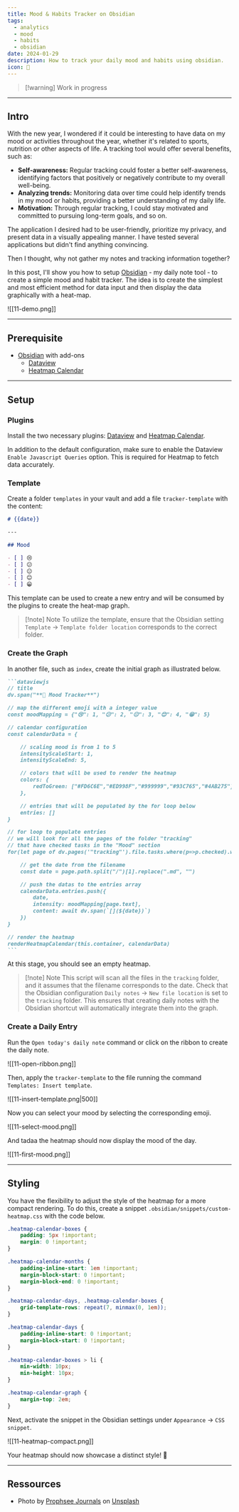 ```yaml
---
title: Mood & Habits Tracker on Obsidian
tags:
  - analytics
  - mood
  - habits
  - obsidian
date: 2024-01-29
description: How to track your daily mood and habits using obsidian.
icon: 📅
---
```

> [!warning] Work in progress

---
## Intro

With the new year, I wondered if it could be interesting to have data on my mood or activities throughout the year, whether it's related to sports, nutrition or other aspects of life. A tracking tool would offer several benefits, such as:
- **Self-awareness:** Regular tracking could foster a better self-awareness, identifying factors that positively or negatively contribute to my overall well-being.
- **Analyzing trends:** Monitoring data over time could help identify trends in my mood or habits, providing a better understanding of my daily life.
- **Motivation:** Through regular tracking, I could stay motivated and committed to pursuing long-term goals, and so on.


The application I desired had to be user-friendly, prioritize my privacy, and present data in a visually appealing manner. I have tested several applications but didn't find anything convincing.

Then I thought, why not gather my notes and tracking information together?

In this post, I'll show you how to setup [Obsidian](https://obsidian.md/) - my daily note tool - to create a simple mood and habit tracker. The idea is to create the simplest and most efficient method for data input and then display the data graphically with a heat-map.

![[11-demo.png]]

---
## Prerequisite

- [Obsidian]() with add-ons
	- [Dataview](https://github.com/blacksmithgu/obsidian-dataview)
	- [Heatmap Calendar](https://github.com/Richardsl/heatmap-calendar-obsidian)

---
## Setup

### Plugins

Install the two necessary plugins: [Dataview](https://github.com/blacksmithgu/obsidian-dataview) and [Heatmap Calendar](https://github.com/Richardsl/heatmap-calendar-obsidian).

In addition to the default configuration, make sure to enable the Dataview `Enable Javascript Queries` option. This is required for Heatmap to fetch data accurately.

### Template

Create a folder `templates` in your vault and add a file `tracker-template` with the content:

```md
# {{date}}

---

## Mood

- [ ] 😢
- [ ] 😕
- [ ] 😐
- [ ] 😊
- [ ] 😁

```

This template can be used to create a new entry and will be consumed by the plugins to create the heat-map graph.

> [!note] Note
> To utilize the template, ensure that the Obsidian setting `Template` -> `Template folder location` corresponds to the correct folder.

### Create the Graph

In another file, such as `index`, create the initial graph as illustrated below.


````md
```dataviewjs
// title
dv.span("**🙌 Mood Tracker**")

// map the different emoji with a integer value
const moodMapping = {"😢": 1, "😕": 2, "😐": 3, "😊": 4, "😁": 5}

// calendar configuration
const calendarData = {

	// scaling mood is from 1 to 5
	intensityScaleStart: 1,
	intensityScaleEnd: 5,

	// colors that will be used to render the heatmap
	colors: {
		redToGreen: ["#FD6C6E","#ED998F","#999999","#93C765","#4AB275"]
	},

	// entries that will be populated by the for loop below
	entries: []
}

// for loop to populate entries
// we will look for all the pages of the folder "tracking"
// that have checked tasks in the "Mood" section
for(let page of dv.pages('"tracking"').file.tasks.where(p=>p.checked).where(p=>String(p.section).includes("Mood"))){

	// get the date from the filename
	const date = page.path.split("/")[1].replace(".md", "")

	// push the datas to the entries array
    calendarData.entries.push({
        date,
		intensity: moodMapping[page.text],
		content: await dv.span(`[](${date})`)
    })
}

// render the heatmap
renderHeatmapCalendar(this.container, calendarData)
```
````

At this stage, you should see an empty heatmap.

>[!note] Note
>This script will scan all the files in the `tracking` folder, and it assumes that the filename corresponds to the date. Check that the Obsidian configuration `Daily notes` -> `New file location` is set to the `tracking` folder. This ensures that creating daily notes with the Obsidian shortcut will automatically integrate them into the graph.

### Create a Daily Entry

Run the `Open today's daily note` command or click on the ribbon to create the daily note.

![[11-open-ribbon.png]]

Then, apply the `tracker-template` to the file running the command `Templates: Insert template`.

![[11-insert-template.png|500]]

Now you can select your mood by selecting the corresponding emoji.

![[11-select-mood.png]]

And tadaa the heatmap should now display the mood of the day.

![[11-first-mood.png]]

---
## Styling

You have the flexibility to adjust the style of the heatmap for a more compact rendering. To do this, create a snippet `.obsidian/snippets/custom-heatmap.css` with the code below.

```css
.heatmap-calendar-boxes {
    padding: 5px !important;
    margin: 0 !important;
}

.heatmap-calendar-months {
    padding-inline-start: 1em !important;
    margin-block-start: 0 !important;
    margin-block-end: 0 !important;
}

.heatmap-calendar-days, .heatmap-calendar-boxes {
    grid-template-rows: repeat(7, minmax(0, 1em));
}

.heatmap-calendar-days {
    padding-inline-start: 0 !important;
    margin-block-start: 0 !important;
}

.heatmap-calendar-boxes > li {
    min-width: 10px;
    min-height: 10px;
}

.heatmap-calendar-graph {
    margin-top: 2em;
}

```

Next, activate the snippet in the Obsidian settings under `Appearance` -> `CSS snippet`.

![[11-heatmap-compact.png]]

Your heatmap should now showcase a distinct style! 🚀

---
## Ressources

- Photo by [Prophsee Journals](https://unsplash.com/@prophsee?utm_content=creditCopyText&utm_medium=referral&utm_source=unsplash) on [Unsplash](https://unsplash.com/photos/white-book-WI30grRfBnE?utm_content=creditCopyText&utm_medium=referral&utm_source=unsplash)